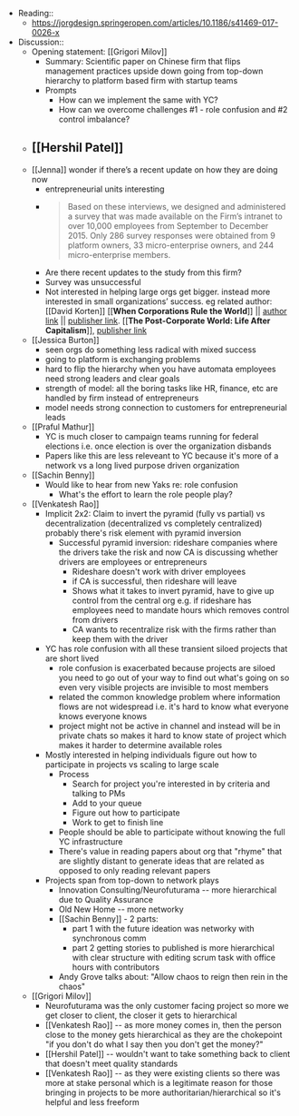 - Reading::
    - https://jorgdesign.springeropen.com/articles/10.1186/s41469-017-0026-x
- Discussion::
    - Opening statement: [[Grigori Milov]]
        - Summary: Scientific paper on Chinese firm that flips management practices upside down going from top-down hierarchy to platform based firm with startup teams 
        - Prompts
            - How can we implement the same with YC? 
            - How can we overcome challenges #1 - role confusion and #2 control imbalance? 
    - [[Hershil Patel]]
        - 
    - [[Jenna]] wonder if there’s a recent update on how they are doing now
        - entrepreneurial units interesting
        - > Based on these interviews, we designed and administered a survey that was made available on the Firm’s intranet to over 10,000 employees from September to December 2015. Only 286 survey responses were obtained from 9 platform owners, 33 micro-enterprise owners, and 244 micro-enterprise members.
        - Are there recent updates to the study from this firm? 
        - Survey was unsuccessful  
        - Not interested in helping large orgs get bigger. instead more interested in small organizations’ success. eg related author: [[David Korten]]
          [[__When Corporations Rule the World__]] || [author link](https://davidkorten.org/wcrw/) || [publisher link](https://www.bkconnection.com/books/title/when-corporations-rule-the-world). 
          [[__The Post-Corporate World: Life After Capitalism__]], [publisher link](https://www.bkconnection.com/books/title/the-post-corporate-world)
    - [[Jessica Burton]]
        - seen orgs do something less radical with mixed success
        - going to platform is exchanging problems 
        - hard to flip the hierarchy when you have automata employees need strong leaders and clear goals
        - strength of model: all the boring tasks like HR, finance, etc are handled by firm instead of entrepreneurs 
        - model needs strong connection to customers for entrepreneurial leads 
    - [[Praful Mathur]]
        - YC is much closer to campaign teams running for federal elections i.e. once election is over the organization disbands 
        - Papers like this are less releveant to YC because it's more of a network vs a long lived purpose driven organization 
    - [[Sachin Benny]]
        - Would like to hear from new Yaks re: role confusion
            - What's the effort to learn the role people play? 
    - [[Venkatesh Rao]]
        - Implicit 2x2: Claim to invert the pyramid (fully vs partial) vs decentralization (decentralized vs completely centralized) probably there's risk element with pyramid inversion 
            - Successful pyramid inversion: rideshare companies where the drivers take the risk and now CA is discussing whether drivers are employees or entrepreneurs
                - Rideshare doesn't work with driver employees 
                - if CA is successful, then rideshare will leave 
                - Shows what it takes to invert pyramid, have to give up control from the central  org e.g. if rideshare has employees need to mandate hours which removes control from drivers 
                - CA wants to recentralize risk with the firms rather than keep them with the driver
        - YC has role confusion with all these transient siloed projects that are short lived 
            - role confusion is exacerbated because projects are siloed you need to go out of your way to find out what's going on so even very visible projects are invisible to most members
            - related the common knowledge problem where information flows are not widespread i.e. it's hard to know what everyone knows everyone knows 
            - project might not be active in channel and instead will be in private chats so makes it hard to know state of project which makes it harder to determine available roles 
        - Mostly interested in helping individuals figure out how to participate in projects vs scaling to large scale 
            - Process
                - Search for project you're interested in by criteria and talking to PMs
                - Add to your queue 
                - Figure out how to participate 
                - Work to get to finish line
            - People should be able to participate without knowing the full YC infrastructure
            - There's value in reading papers about org that "rhyme" that are slightly distant to generate ideas that are related as opposed to only reading relevant papers
        - Projects span from top-down to network plays
            - Innovation Consulting/Neurofuturama -- more hierarchical due to Quality Assurance 
            - Old New Home -- more networky 
            - [[Sachin Benny]] - 2 parts:
                - part 1 with the future ideation was networky with synchronous comm
                - part 2 getting stories to published is more hierarchical with clear structure with editing scrum task with office hours with contributors 
            - Andy Grove talks about: "Allow chaos to reign then rein in the chaos" 
    - [[Grigori Milov]] 
        - Neurofuturama was the only customer facing project so more we get closer to client, the closer it gets to hierarchical 
        - [[Venkatesh Rao]] -- as more money comes in, then the person close to the money gets hierarchical as they are the chokepoint "if you don't do what I say then you don't get the money?" 
        - [[Hershil Patel]] -- wouldn't want to take something back to client that doesn't meet quality standards 
        - [[Venkatesh Rao]] -- as they were existing clients so there was more at stake personal which is a legitimate reason for those bringing in projects to be more authoritarian/hierarchical so it's helpful and less freeform  
